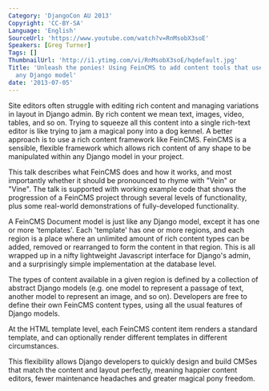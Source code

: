 ```yaml
---
Category: 'DjangoCon AU 2013'
Copyright: 'CC-BY-SA'
Language: 'English'
SourceUrl: 'https://www.youtube.com/watch?v=RnMsobX3soE'
Speakers: [Greg Turner]
Tags: []
ThumbnailUrl: 'http://i1.ytimg.com/vi/RnMsobX3soE/hqdefault.jpg'
Title: 'Unleash the ponies! Using FeinCMS to add content tools that users love to
  any Django model'
date: '2013-07-05'
---
```

Site editors often struggle with editing rich content and managing variations in layout in Django admin. By rich content we mean text, images, video, tables, and so on. Trying to squeeze all this content into a single rich-text editor is like trying to jam a magical pony into a dog kennel. A better approach is to use a rich content framework like FeinCMS. FeinCMS is a sensible, flexible framework which allows rich content of any shape to be manipulated within any Django model in your project.

This talk describes what FeinCMS does and how it works, and most importantly whether it should be pronounced to rhyme with "Vein" or "Vine". The talk is supported with working example code that shows the progression of a FeinCMS project through several levels of functionality, plus some real-world demonstrations of fully-developed functionality.

A FeinCMS Document model is just like any Django model, except it has one or more 'templates'. Each 'template' has one or more regions, and each region is a place where an unlimited amount of rich content types can be added, removed or rearranged to form the content in that region. This is all wrapped up in a nifty lightweight Javascript interface for Django's admin, and a surprisingly simple implementation at the database level.

The types of content available in a given region is defined by a collection of abstract Django models (e.g. one model to represent a passage of text, another model to represent an image, and so on). Developers are free to define their own FeinCMS content types, using all the usual features of Django models.

At the HTML template level, each FeinCMS content item renders a standard template, and can optionally render different templates in different circumstances.

This flexibility allows Django developers to quickly design and build CMSes that match the content and layout perfectly, meaning happier content editors, fewer maintenance headaches and greater magical pony freedom.